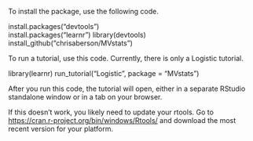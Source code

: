 To install the package, use the following code.

install.packages(“devtools”)  
install.packages(“learnr”) 
library(devtools)  
install\_github(“chrisaberson/MVstats”)  

To run a tutorial, use this code. Currently, there is only a Logistic tutorial.  

library(learnr) 
run\_tutorial(“Logistic”, package = “MVstats”)

After you run this code, the tutorial will open, either in a separate RStudio standalone window or in a tab on your browser.

If this doesn’t work, you likely need to update your rtools. Go to
<a href="https://cran.r-project.org/bin/windows/Rtools/" class="uri">https://cran.r-project.org/bin/windows/Rtools/</a>
and download the most recent version for your platform.
